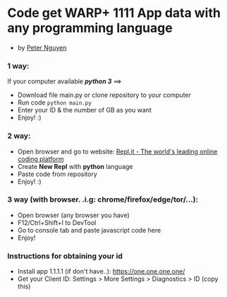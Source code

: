 # Code get WARP+ 1111 App data with any programming language
- by [Peter Nguyen](https://www.google.com/search?q=caocuong2404)

### 1 way:
If your computer available ***python 3*** ==>
- Download file main.py or clone repository to your computer
- Run code ```python main.py```
- Enter your ID & the number of GB as you want
- Enjoy! :)

### 2 way:
- Open browser and go to website: [Repl.it - The world's leading online coding platform](https://repl.it/)
- Create **New Repl** with **python** language 
- Paste code from repository
- Enjoy! :)

### 3 way (with browser. .i.g: chrome/firefox/edge/tor/...):
- Open browser (any browser you have)
- F12/Ctrl+Shift+I to DevTool
- Go to console tab and paste javascript code here
- Enjoy!

### Instructions for obtaining your id

- Install app 1.1.1.1 (if don't have..): https://one.one.one.one/
- Get your Client ID: Settings > More Settings > Diagnostics > ID (copy this)
